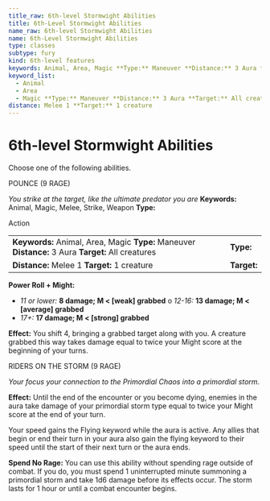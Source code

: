 ```yaml
---
title_raw: 6th-level Stormwight Abilities
title: 6th-Level Stormwight Abilities
name_raw: 6th-level Stormwight Abilities
name: 6th-Level Stormwight Abilities
type: classes
subtype: fury
kind: 6th-level features
keywords: Animal, Area, Magic **Type:** Maneuver **Distance:** 3 Aura **Target:** All creatures
keyword_list:
  - Animal
  - Area
  - Magic **Type:** Maneuver **Distance:** 3 Aura **Target:** All creatures
distance: Melee 1 **Target:** 1 creature
---
```


# 6th-level Stormwight Abilities

Choose one of the following abilities.

POUNCE (9 RAGE)

*You strike at the target, like the ultimate predator you are* **Keywords:** Animal, Magic, Melee, Strike, Weapon **Type:**

Action

|                                                                                                     |             |
| :-------------------------------------------------------------------------------------------------- | :---------- |
| **Keywords:** Animal, Area, Magic **Type:** Maneuver **Distance:** 3 Aura **Target:** All creatures | **Type:**   |
| **Distance:** Melee 1 **Target:** 1 creature                                                        | **Target:** |

**Power Roll + Might:**

- *11 or lower:* **8 damage; M \< \[weak\] grabbed** o *12-16:* **13 damage; M \< \[average\] grabbed**
- *17+:* **17 damage; M \< \[strong\] grabbed**

**Effect:** You shift 4, bringing a grabbed target along with you. A creature grabbed this way takes damage equal to twice your Might score at the beginning of your turns.

RIDERS ON THE STORM (9 RAGE)

*Your focus your connection to the Primordial Chaos into a primordial storm.*

**Effect:** Until the end of the encounter or you become dying, enemies in the aura take damage of your primordial storm type equal to twice your Might score at the end of your turn.

Your speed gains the Flying keyword while the aura is active. Any allies that begin or end their turn in your aura also gain the flying keyword to their speed until the start of their next turn or the aura ends.

**Spend No Rage:** You can use this ability without spending rage outside of combat. If you do, you must spend 1 uninterrupted minute summoning a primordial storm and take 1d6 damage before its effects occur. The storm lasts for 1 hour or until a combat encounter begins.
